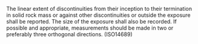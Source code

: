 The linear extent of discontinuities from their inception to their termination in solid rock mass or against other discontinuities or outside the exposure shall be reported. The size of the exposure shall also be recorded. If possible and appropriate, measurements should be made in two or preferably three orthogonal directions. (ISO14689)

